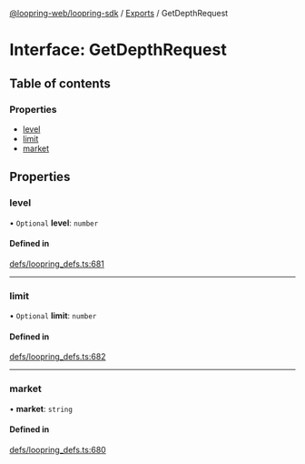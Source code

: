 [@loopring-web/loopring-sdk](../README.md) / [Exports](../modules.md) / GetDepthRequest

# Interface: GetDepthRequest

## Table of contents

### Properties

- [level](GetDepthRequest.md#level)
- [limit](GetDepthRequest.md#limit)
- [market](GetDepthRequest.md#market)

## Properties

### level

• `Optional` **level**: `number`

#### Defined in

[defs/loopring_defs.ts:681](https://github.com/Loopring/loopring_sdk/blob/edf273a/src/defs/loopring_defs.ts#L681)

___

### limit

• `Optional` **limit**: `number`

#### Defined in

[defs/loopring_defs.ts:682](https://github.com/Loopring/loopring_sdk/blob/edf273a/src/defs/loopring_defs.ts#L682)

___

### market

• **market**: `string`

#### Defined in

[defs/loopring_defs.ts:680](https://github.com/Loopring/loopring_sdk/blob/edf273a/src/defs/loopring_defs.ts#L680)
